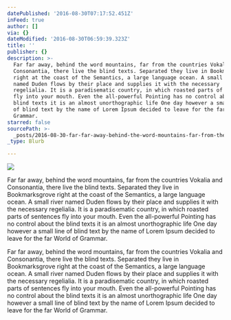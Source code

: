 ```yaml
---
datePublished: '2016-08-30T07:17:52.451Z'
inFeed: true
author: []
via: {}
dateModified: '2016-08-30T06:59:39.323Z'
title: ''
publisher: {}
description: >-
  Far far away, behind the word mountains, far from the countries Vokalia and
  Consonantia, there live the blind texts. Separated they live in Bookmarksgrove
  right at the coast of the Semantics, a large language ocean. A small river
  named Duden flows by their place and supplies it with the necessary
  regelialia. It is a paradisematic country, in which roasted parts of sentences
  fly into your mouth. Even the all-powerful Pointing has no control about the
  blind texts it is an almost unorthographic life One day however a small line
  of blind text by the name of Lorem Ipsum decided to leave for the far World of
  Grammar. 
starred: false
sourcePath: >-
  _posts/2016-08-30-far-far-away-behind-the-word-mountains-far-from-the-countr.md
_type: Blurb

---
```

![](https://the-grid-user-content.s3-us-west-2.amazonaws.com/65278961-d3e2-4f90-b04f-4c2063472195.jpg)

Far far away, behind the word mountains, far from the countries Vokalia and Consonantia, there live the blind texts. Separated they live in Bookmarksgrove right at the coast of the Semantics, a large language ocean. A small river named Duden flows by their place and supplies it with the necessary regelialia. It is a paradisematic country, in which roasted parts of sentences fly into your mouth. Even the all-powerful Pointing has no control about the blind texts it is an almost unorthographic life One day however a small line of blind text by the name of Lorem Ipsum decided to leave for the far World of Grammar. 

Far far away, behind the word mountains, far from the countries Vokalia and Consonantia, there live the blind texts. Separated they live in Bookmarksgrove right at the coast of the Semantics, a large language ocean. A small river named Duden flows by their place and supplies it with the necessary regelialia. It is a paradisematic country, in which roasted parts of sentences fly into your mouth. Even the all-powerful Pointing has no control about the blind texts it is an almost unorthographic life One day however a small line of blind text by the name of Lorem Ipsum decided to leave for the far World of Grammar.